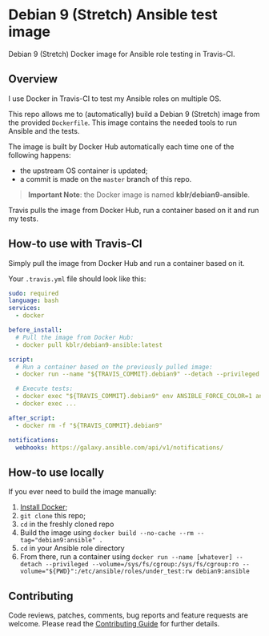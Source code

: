 # Debian 9 (Stretch) Ansible test image

Debian 9 (Stretch) Docker image for Ansible role testing in Travis-CI.

## Overview

I use Docker in Travis-CI to test my Ansible roles on multiple OS.

This repo allows me to (automatically) build a Debian 9 (Stretch) image from the provided `Dockerfile`. This image contains the needed tools to run Ansible and the tests.

The image is built by Docker Hub automatically each time one of the following happens:
- the upstream OS container is updated;
- a commit is made on the `master` branch of this repo.

> **Important Note**: the Docker image is named **kblr/debian9-ansible**.

Travis pulls the image from Docker Hub, run a container based on it and run my tests.


## How-to use with Travis-CI

Simply pull the image from Docker Hub and run a container based on it.

Your `.travis.yml` file should look like this:

```yaml
sudo: required
language: bash
services:
  - docker

before_install:
  # Pull the image from Docker Hub:
  - docker pull kblr/debian9-ansible:latest

script:
  # Run a container based on the previously pulled image:
  - docker run --name "${TRAVIS_COMMIT}.debian9" --detach --privileged --volume=/sys/fs/cgroup:/sys/fs/cgroup:ro --volume="${PWD}":/etc/ansible/roles/under_test:rw "kblr/debian9-ansible:latest"

  # Execute tests:
  - docker exec "${TRAVIS_COMMIT}.debian9" env ANSIBLE_FORCE_COLOR=1 ansible-playbook -v /etc/ansible/roles/under_test/tests/test/yml --syntax-check
  - docker exec ...

after_script:
  - docker rm -f "${TRAVIS_COMMIT}.debian9"

notifications:
  webhooks: https://galaxy.ansible.com/api/v1/notifications/
```


## How-to use locally

If you ever need to build the image manually:

  1. [Install Docker](https://docs.docker.com/engine/installation/);
  2. `git clone` this repo;
  3. `cd` in the freshly cloned repo
  4. Build the image using `docker build --no-cache --rm --tag="debian9:ansible" .`
  5. `cd` in your Ansible role directory
  5. From there, run a container using `docker run --name [whatever] --detach --privileged --volume=/sys/fs/cgroup:/sys/fs/cgroup:ro --volume="${PWD}":/etc/ansible/roles/under_test:rw debian9:ansible`


## Contributing

Code reviews, patches, comments, bug reports and feature requests are welcome. Please read the [Contributing Guide](https://github.com/Frzk/docker-debian9-ansible/blob/master/CONTRIBUTING.md) for further details.
